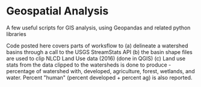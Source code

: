 # Geospatial Analysis
A few useful scripts for GIS analysis, using Geopandas and related python libraries 

Code posted here covers parts of worksflow to (a) delineate a watershed basins through a call to the  USGS StreamStats API (b) the basin shape files are used to clip NLCD Land Use data (2016) (done in QGIS) (c) Land use stats from the data clipped to the watersheds is done to produce -percentage of watershed with, developed, agriculture, forest, wetlands, and water. Percent "human" (percent developed + percent ag) is also reported. 
